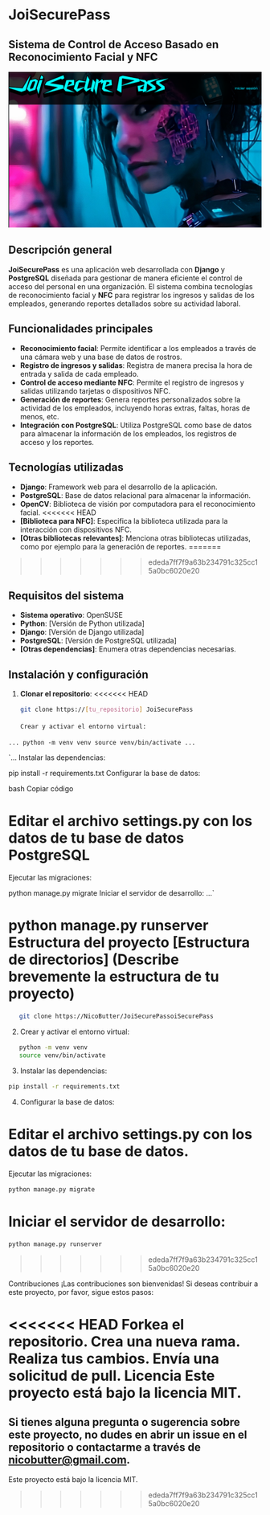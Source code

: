 # JoiSecurePass 

## Sistema de Control de Acceso Basado en Reconocimiento Facial y NFC

![](images/joisecurepass.png)

## Descripción general
**JoiSecurePass** es una aplicación web desarrollada con **Django** y **PostgreSQL** diseñada para gestionar de manera eficiente el control de acceso del personal en una organización. El sistema combina tecnologías de reconocimiento facial y **NFC** para registrar los ingresos y salidas de los empleados, generando reportes detallados sobre su actividad laboral.

## Funcionalidades principales
- **Reconocimiento facial**: Permite identificar a los empleados a través de una cámara web y una base de datos de rostros.
- **Registro de ingresos y salidas**: Registra de manera precisa la hora de entrada y salida de cada empleado.
- **Control de acceso mediante NFC**: Permite el registro de ingresos y salidas utilizando tarjetas o dispositivos NFC.
- **Generación de reportes**: Genera reportes personalizados sobre la actividad de los empleados, incluyendo horas extras, faltas, horas de menos, etc.
- **Integración con PostgreSQL**: Utiliza PostgreSQL como base de datos para almacenar la información de los empleados, los registros de acceso y los reportes.

## Tecnologías utilizadas
- **Django**: Framework web para el desarrollo de la aplicación.
- **PostgreSQL**: Base de datos relacional para almacenar la información.
- **OpenCV**: Biblioteca de visión por computadora para el reconocimiento facial.
<<<<<<< HEAD
- **[Biblioteca para NFC]**: Especifica la biblioteca utilizada para la interacción con dispositivos NFC.
- **[Otras bibliotecas relevantes]**: Menciona otras bibliotecas utilizadas, como por ejemplo para la generación de reportes.
=======
>>>>>>> ededa7ff7f9a63b234791c325cc15a0bc6020e20

## Requisitos del sistema
- **Sistema operativo**: OpenSUSE
- **Python**: [Versión de Python utilizada]
- **Django**: [Versión de Django utilizada]
- **PostgreSQL**: [Versión de PostgreSQL utilizada]
- **[Otras dependencias]**: Enumera otras dependencias necesarias.

## Instalación y configuración
1. **Clonar el repositorio**:
<<<<<<< HEAD
   ```bash
   git clone https://[tu_repositorio] JoiSecurePass

   Crear y activar el entorno virtual:

`...
python -m venv venv
source venv/bin/activate
...`

`...
Instalar las dependencias:

pip install -r requirements.txt
Configurar la base de datos:

bash
Copiar código

# Editar el archivo settings.py con los datos de tu base de datos PostgreSQL


Ejecutar las migraciones:


python manage.py migrate
Iniciar el servidor de desarrollo:
...`


python manage.py runserver
Estructura del proyecto
[Estructura de directorios] (Describe brevemente la estructura de tu proyecto)
=======
   ```sh
      git clone https://NicoButter/JoiSecurePassoiSecurePass
   ```

2. Crear y activar el entorno virtual:
```sh
   python -m venv venv
   source venv/bin/activate
```

3. Instalar las dependencias:
```sh
pip install -r requirements.txt
```

4. Configurar la base de datos:

# Editar el archivo settings.py con los datos de tu base de datos.

Ejecutar las migraciones:
```sh
python manage.py migrate
```

# Iniciar el servidor de desarrollo:

```sh
python manage.py runserver
```
>>>>>>> ededa7ff7f9a63b234791c325cc15a0bc6020e20

Contribuciones
¡Las contribuciones son bienvenidas! Si deseas contribuir a este proyecto, por favor, sigue estos pasos:

<<<<<<< HEAD
Forkea el repositorio.
Crea una nueva rama.
Realiza tus cambios.
Envía una solicitud de pull.
Licencia
Este proyecto está bajo la licencia MIT.
=======
## Si tienes alguna pregunta o sugerencia sobre este proyecto, no dudes en abrir un issue en el repositorio o contactarme a través de nicobutter@gmail.com.

Este proyecto está bajo la licencia MIT.
>>>>>>> ededa7ff7f9a63b234791c325cc15a0bc6020e20
